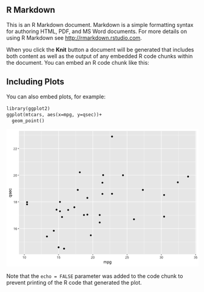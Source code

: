 R Markdown
----------

This is an R Markdown document. Markdown is a simple formatting syntax
for authoring HTML, PDF, and MS Word documents. For more details on
using R Markdown see
<a href="http://rmarkdown.rstudio.com" class="uri">http://rmarkdown.rstudio.com</a>.

When you click the **Knit** button a document will be generated that
includes both content as well as the output of any embedded R code
chunks within the document. You can embed an R code chunk like this:

Including Plots
---------------

You can also embed plots, for example:

    library(ggplot2)
    ggplot(mtcars, aes(x=mpg, y=qsec))+ 
      geom_point()

![](deleteme_files/figure-markdown_strict/unnamed-chunk-1-1.png)

Note that the `echo = FALSE` parameter was added to the code chunk to
prevent printing of the R code that generated the plot.
